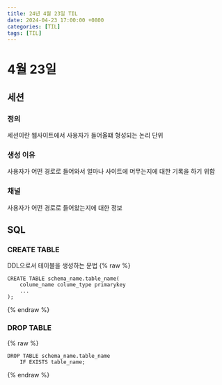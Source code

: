 ```yaml
---
title: 24년 4월 23일 TIL
date: 2024-04-23 17:00:00 +0800
categories: [TIL]
tags: [TIL]  
---
```



# 4월 23일
## 세션
### 정의
세션이란 웹사이트에서 사용자가 들어올떄 형성되는 논리 단위  
### 생성 이유
사용자가 어떤 경로로 들어와서 얼마나 사이트에 머무는지에 대한 기록을 하기 위함
### 채널
사용자가 어떤 경로로 들어왔는지에 대한 정보
## SQL
### CREATE TABLE
DDL으로서 테이블을 생성하는 문법
{% raw %} 
```
CREATE TABLE schema_name.table_name(
    colume_name colume_type primarykey
    ...
);
```
{% endraw %}
### DROP TABLE
{% raw %} 
```
DROP TABLE schema_name.table_name 
    IF EXISTS table_name;
```
{% endraw %}